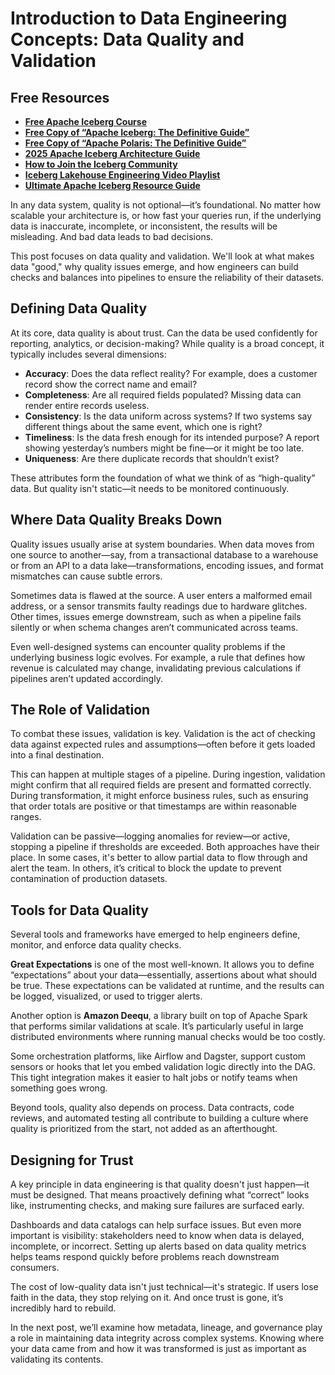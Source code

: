 # Introduction to Data Engineering Concepts: Data Quality and Validation

## Free Resources  
- **[Free Apache Iceberg Course](https://hello.dremio.com/webcast-an-apache-iceberg-lakehouse-crash-course-reg.html?utm_source=ev_external_blog&utm_medium=influencer&utm_campaign=intro_to_de&utm_content=alexmerced&utm_term=external_blog)**  
- **[Free Copy of “Apache Iceberg: The Definitive Guide”](https://hello.dremio.com/wp-apache-iceberg-the-definitive-guide-reg.html?utm_source=ev_external_blog&utm_medium=influencer&utm_campaign=intro_to_de&utm_content=alexmerced&utm_term=external_blog)**  
- **[Free Copy of “Apache Polaris: The Definitive Guide”](https://hello.dremio.com/wp-apache-polaris-guide-reg.html?utm_source=ev_external_blog&utm_medium=influencer&utm_campaign=intro_to_de&utm_content=alexmerced&utm_term=external_blog)**  
- **[2025 Apache Iceberg Architecture Guide](https://medium.com/data-engineering-with-dremio/2025-guide-to-architecting-an-iceberg-lakehouse-9b19ed42c9de)**  
- **[How to Join the Iceberg Community](https://medium.alexmerced.blog/guide-to-finding-apache-iceberg-events-near-you-and-being-part-of-the-greater-iceberg-community-0c38ae785ddb)**  
- **[Iceberg Lakehouse Engineering Video Playlist](https://youtube.com/playlist?list=PLsLAVBjQJO0p0Yq1fLkoHvt2lEJj5pcYe&si=WTSnqjXZv6Glkc3y)**  
- **[Ultimate Apache Iceberg Resource Guide](https://medium.com/data-engineering-with-dremio/ultimate-directory-of-apache-iceberg-resources-e3e02efac62e)** 

In any data system, quality is not optional—it’s foundational. No matter how scalable your architecture is, or how fast your queries run, if the underlying data is inaccurate, incomplete, or inconsistent, the results will be misleading. And bad data leads to bad decisions.

This post focuses on data quality and validation. We'll look at what makes data "good," why quality issues emerge, and how engineers can build checks and balances into pipelines to ensure the reliability of their datasets.

## Defining Data Quality

At its core, data quality is about trust. Can the data be used confidently for reporting, analytics, or decision-making? While quality is a broad concept, it typically includes several dimensions:

- **Accuracy**: Does the data reflect reality? For example, does a customer record show the correct name and email?
- **Completeness**: Are all required fields populated? Missing data can render entire records useless.
- **Consistency**: Is the data uniform across systems? If two systems say different things about the same event, which one is right?
- **Timeliness**: Is the data fresh enough for its intended purpose? A report showing yesterday’s numbers might be fine—or it might be too late.
- **Uniqueness**: Are there duplicate records that shouldn’t exist?

These attributes form the foundation of what we think of as “high-quality” data. But quality isn't static—it needs to be monitored continuously.

## Where Data Quality Breaks Down

Quality issues usually arise at system boundaries. When data moves from one source to another—say, from a transactional database to a warehouse or from an API to a data lake—transformations, encoding issues, and format mismatches can cause subtle errors.

Sometimes data is flawed at the source. A user enters a malformed email address, or a sensor transmits faulty readings due to hardware glitches. Other times, issues emerge downstream, such as when a pipeline fails silently or when schema changes aren’t communicated across teams.

Even well-designed systems can encounter quality problems if the underlying business logic evolves. For example, a rule that defines how revenue is calculated may change, invalidating previous calculations if pipelines aren’t updated accordingly.

## The Role of Validation

To combat these issues, validation is key. Validation is the act of checking data against expected rules and assumptions—often before it gets loaded into a final destination.

This can happen at multiple stages of a pipeline. During ingestion, validation might confirm that all required fields are present and formatted correctly. During transformation, it might enforce business rules, such as ensuring that order totals are positive or that timestamps are within reasonable ranges.

Validation can be passive—logging anomalies for review—or active, stopping a pipeline if thresholds are exceeded. Both approaches have their place. In some cases, it's better to allow partial data to flow through and alert the team. In others, it’s critical to block the update to prevent contamination of production datasets.

## Tools for Data Quality

Several tools and frameworks have emerged to help engineers define, monitor, and enforce data quality checks.

**Great Expectations** is one of the most well-known. It allows you to define “expectations” about your data—essentially, assertions about what should be true. These expectations can be validated at runtime, and the results can be logged, visualized, or used to trigger alerts.

Another option is **Amazon Deequ**, a library built on top of Apache Spark that performs similar validations at scale. It’s particularly useful in large distributed environments where running manual checks would be too costly.

Some orchestration platforms, like Airflow and Dagster, support custom sensors or hooks that let you embed validation logic directly into the DAG. This tight integration makes it easier to halt jobs or notify teams when something goes wrong.

Beyond tools, quality also depends on process. Data contracts, code reviews, and automated testing all contribute to building a culture where quality is prioritized from the start, not added as an afterthought.

## Designing for Trust

A key principle in data engineering is that quality doesn't just happen—it must be designed. That means proactively defining what “correct” looks like, instrumenting checks, and making sure failures are surfaced early.

Dashboards and data catalogs can help surface issues. But even more important is visibility: stakeholders need to know when data is delayed, incomplete, or incorrect. Setting up alerts based on data quality metrics helps teams respond quickly before problems reach downstream consumers.

The cost of low-quality data isn't just technical—it's strategic. If users lose faith in the data, they stop relying on it. And once trust is gone, it’s incredibly hard to rebuild.

In the next post, we’ll examine how metadata, lineage, and governance play a role in maintaining data integrity across complex systems. Knowing where your data came from and how it was transformed is just as important as validating its contents.
